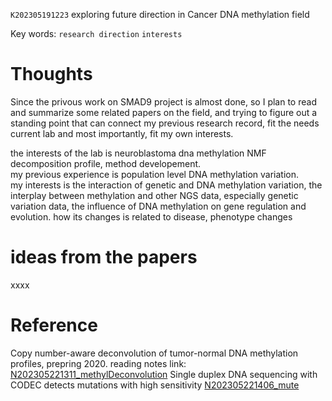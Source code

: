  `K202305191223` exploring future direction in Cancer DNA methylation field
 
 Key words: `research direction` `interests` 
 
# Thoughts
Since the privous work on SMAD9 project is almost done, so I plan to read and summarize some related papers on the field, and trying to figure out a standing point that 
can connect my previous research record, fit the needs current lab and most importantly, fit my own interests.  

the interests of the lab is neuroblastoma dna methylation NMF decomposition profile, method developement.  
my previous experience is population level DNA methylation variation.  
my interests is the interaction of genetic and DNA methylation variation, the interplay between methylation and other NGS data, especially genetic variation data, the influence of DNA methylation on gene regulation and evolution. how its changes is related to disease, phenotype changes  

# ideas from the papers
xxxx

# Reference
Copy number-aware deconvolution of tumor-normal DNA methylation profiles, prepring 2020. reading notes link: [N202305221311_methylDeconvolution](https://github.com/yz46606/paper_note/blob/main/N202305221311_methylDeconvolution.md)
Single duplex DNA sequencing with CODEC detects mutations with high sensitivity [N202305221406_mute]()
